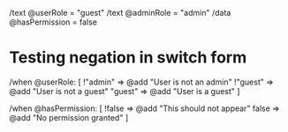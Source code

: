 /text @userRole = "guest"
/text @adminRole = "admin" 
/data @hasPermission = false

# Testing negation in switch form

/when @userRole: [
  !"admin" => @add "User is not an admin"
  !"guest" => @add "User is not a guest"
  "guest" => @add "User is a guest"
]

/when @hasPermission: [
  !false => @add "This should not appear"
false => @add "No permission granted"
]